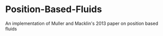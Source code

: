# Position-Based-Fluids
An implementation of Muller and Macklin's 2013 paper on position based fluids
